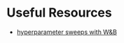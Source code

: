 # Useful Resources
- [hyperparameter sweeps with W&B](https://colab.research.google.com/drive/181GCGp36_75C2zm7WLxr9U2QjMXXoibt)
